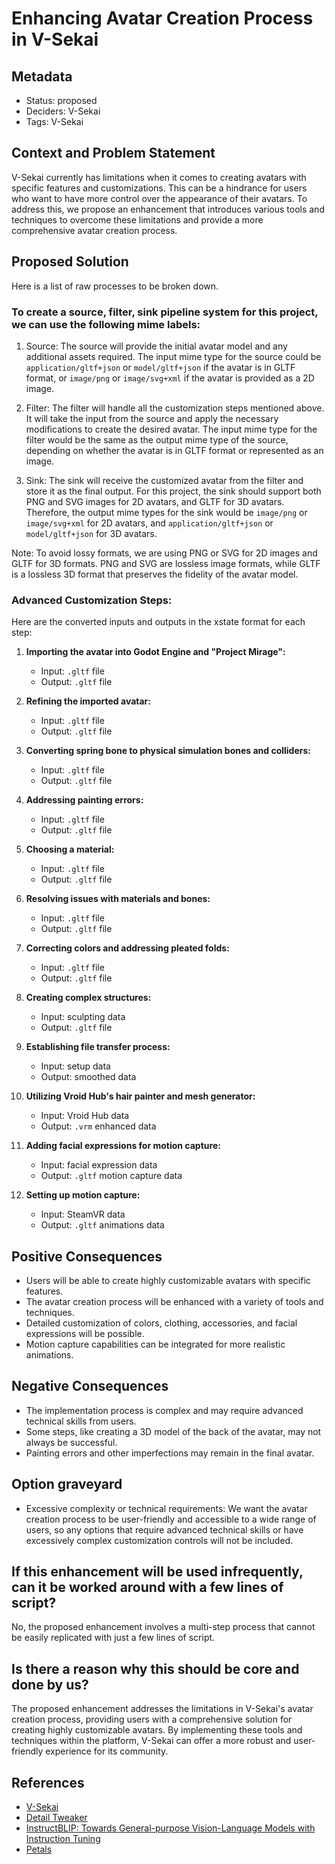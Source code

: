 # Enhancing Avatar Creation Process in V-Sekai

## Metadata

- Status: proposed 
- Deciders: V-Sekai
- Tags: V-Sekai

## Context and Problem Statement

V-Sekai currently has limitations when it comes to creating avatars with specific features and customizations. This can be a hindrance for users who want to have more control over the appearance of their avatars. To address this, we propose an enhancement that introduces various tools and techniques to overcome these limitations and provide a more comprehensive avatar creation process.

## Proposed Solution

Here is a list of raw processes to be broken down.

### To create a source, filter, sink pipeline system for this project, we can use the following mime labels:

1. Source: The source will provide the initial avatar model and any additional assets required. The input mime type for the source could be `application/gltf+json` or `model/gltf+json` if the avatar is in GLTF format, or `image/png` or `image/svg+xml` if the avatar is provided as a 2D image.

2. Filter: The filter will handle all the customization steps mentioned above. It will take the input from the source and apply the necessary modifications to create the desired avatar. The input mime type for the filter would be the same as the output mime type of the source, depending on whether the avatar is in GLTF format or represented as an image.

3. Sink: The sink will receive the customized avatar from the filter and store it as the final output. For this project, the sink should support both PNG and SVG images for 2D avatars, and GLTF for 3D avatars. Therefore, the output mime types for the sink would be `image/png` or `image/svg+xml` for 2D avatars, and `application/gltf+json` or `model/gltf+json` for 3D avatars.

Note: To avoid lossy formats, we are using PNG or SVG for 2D images and GLTF for 3D formats. PNG and SVG are lossless image formats, while GLTF is a lossless 3D format that preserves the fidelity of the avatar model.

### Advanced Customization Steps:

Here are the converted inputs and outputs in the xstate format for each step:

1. **Importing the avatar into Godot Engine and "Project Mirage":**
   - Input: `.gltf` file
   - Output: `.gltf` file

2. **Refining the imported avatar:**
   - Input: `.gltf` file
   - Output: `.gltf` file

3. **Converting spring bone to physical simulation bones and colliders:**
   - Input: `.gltf` file
   - Output: `.gltf` file

4. **Addressing painting errors:**
   - Input: `.gltf` file
   - Output: `.gltf` file

5. **Choosing a material:**
   - Input: `.gltf` file
   - Output: `.gltf` file

6. **Resolving issues with materials and bones:**
   - Input: `.gltf` file
   - Output: `.gltf` file

7. **Correcting colors and addressing pleated folds:**
   - Input: `.gltf` file
   - Output: `.gltf` file

8. **Creating complex structures:**
   - Input: sculpting data
   - Output: `.gltf` file

9. **Establishing file transfer process:**
   - Input: setup data
   - Output: smoothed data

10. **Utilizing Vroid Hub's hair painter and mesh generator:**
    - Input: Vroid Hub data
    - Output: `.vrm` enhanced data

11. **Adding facial expressions for motion capture:**
    - Input: facial expression data
    - Output: `.gltf` motion capture data

12. **Setting up motion capture:**
    - Input: SteamVR data
    - Output: `.gltf` animations data

## Positive Consequences

- Users will be able to create highly customizable avatars with specific features.
- The avatar creation process will be enhanced with a variety of tools and techniques.
- Detailed customization of colors, clothing, accessories, and facial expressions will be possible.
- Motion capture capabilities can be integrated for more realistic animations.

## Negative Consequences

- The implementation process is complex and may require advanced technical skills from users.
- Some steps, like creating a 3D model of the back of the avatar, may not always be successful.
- Painting errors and other imperfections may remain in the final avatar.

## Option graveyard

- Excessive complexity or technical requirements: We want the avatar creation process to be user-friendly and accessible to a wide range of users, so any options that require advanced technical skills or have excessively complex customization controls will not be included.

## If this enhancement will be used infrequently, can it be worked around with a few lines of script?

No, the proposed enhancement involves a multi-step process that cannot be easily replicated with just a few lines of script.

## Is there a reason why this should be core and done by us?

The proposed enhancement addresses the limitations in V-Sekai's avatar creation process, providing users with a comprehensive solution for creating highly customizable avatars. By implementing these tools and techniques within the platform, V-Sekai can offer a more robust and user-friendly experience for its community.

## References

- [V-Sekai](https://v-sekai.org/)
- [Detail Tweaker](https://civitai.com/models/58390/detail-tweaker-lora-lora)
- [InstructBLIP: Towards General-purpose Vision-Language Models with Instruction Tuning](https://github.com/gfodor/instructblip-replicate)
- [Petals](https://github.com/bigscience-workshop/petals)
